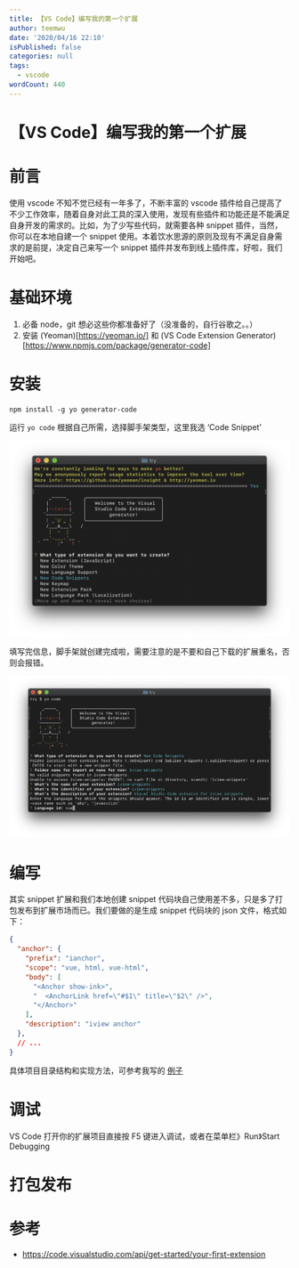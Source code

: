```yaml
---
title: 【VS Code】编写我的第一个扩展
author: teemwu
date: '2020/04/16 22:10'
isPublished: false
categories: null
tags:
  - vscode
wordCount: 440
---
```


# 【VS Code】编写我的第一个扩展

# 前言
 
使用 vscode 不知不觉已经有一年多了，不断丰富的 vscode 插件给自己提高了不少工作效率，随着自身对此工具的深入使用，发现有些插件和功能还是不能满足自身开发的需求的。比如，为了少写些代码，就需要各种 snippet 插件，当然，你可以在本地自建一个 snippet 使用。本着饮水思源的原则及现有不满足自身需求的是前提，决定自己来写一个 snippet 插件并发布到线上插件库，好啦，我们开始吧。

# 基础环境

1. 必备 node，git 想必这些你都准备好了（没准备的，自行谷歌之。。）
2. 安装 (Yeoman)[https://yeoman.io/] 和 (VS Code Extension Generator)[https://www.npmjs.com/package/generator-code]

# 安装

```
npm install -g yo generator-code

```

运行 `yo code` 根据自己所需，选择脚手架类型，这里我选 ‘Code Snippet’

![](/public/imgs/2020/04/16/2020041622100.png)


填写完信息，脚手架就创建完成啦，需要注意的是不要和自己下载的扩展重名，否则会报错。

![](/public/imgs/2020/04/16/2020041622101.png)

# 编写

其实 snippet 扩展和我们本地创建 snippet 代码块自己使用差不多，只是多了打包发布到扩展市场而已。我们要做的是生成 snippet 代码块的 json 文件，格式如下：

```json
{
  "anchor": {
    "prefix": "ianchor",
    "scope": "vue, html, vue-html",
    "body": [
      "<Anchor show-ink>",
      "  <AnchorLink href=\"#$1\" title=\"$2\" />",
      "</Anchor>"
    ],
    "description": "iview anchor"
  },
  // ...
}
```

具体项目目录结构和实现方法，可参考我写的 [例子](https://github.com/Teemwu/iview-snippet)

# 调试

VS Code 打开你的扩展项目直接按 F5 键进入调试，或者在菜单栏》Run》Start Debugging

# 打包发布
























# 参考

- https://code.visualstudio.com/api/get-started/your-first-extension
